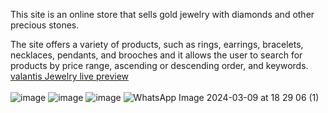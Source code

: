 This site is an online store that sells gold jewelry with diamonds and other precious stones.

The site offers a variety of products, such as rings, earrings, bracelets, necklaces, pendants, 
and brooches and it  allows the user to search for products by price range, ascending or descending order, and keywords.
[valantis Jewelry live preview](https://valantisjewelry.netlify.app/)
<br/>
<br/>
![image](https://github.com/GhadiElias21/ValantisJewelry/assets/92365477/6f75728a-d985-4537-9635-f5731014f5bb)
![image](https://github.com/GhadiElias21/ValantisJewelry/assets/92365477/066232cc-293e-418e-9eee-6c6d077f5191)
![image](https://github.com/GhadiElias21/ValantisJewelry/assets/92365477/7137cb18-369f-4370-a1e0-02423e5cb2b9)
![WhatsApp Image 2024-03-09 at 18 29 06 (1)](https://github.com/GhadiElias21/ValantisJewelry/assets/92365477/cb8014de-c764-4f4f-aca9-96a880a7cee0)
